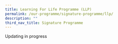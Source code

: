 ```yaml
---
title: Learning For Life Programme (LLP)
permalink: /our-programme/signature-programme/llp/
description: ""
third_nav_title: Signature Programme
---
```



Updating in progress